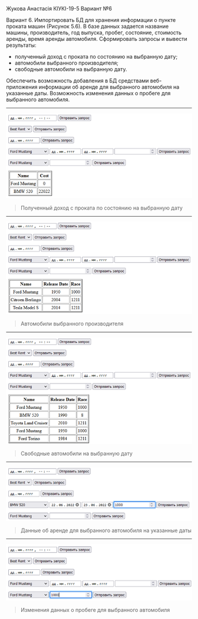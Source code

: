 Жукова Анастасія КІУКІ-19-5  Вариант №6

Вариант 6. Импортировать БД для хранения информации о пункте проката машин (Рисунок 5.6).
В базе данных задается название машины, производитель, год выпуска, пробег, состояние, стоимость аренды, время аренды автомобиля.
Сформировать запросы и вывести результаты:

- полученный доход с проката по состоянию на выбранную дату;
- автомобили выбранного производителя;
- свободные автомобили на выбранную дату.

Обеспечить возможность добавления в БД средствами веб-приложения информации об аренде для выбранного автомобиля на указанные даты. Возможность изменения данных о пробеге для выбранного автомобиля.

---
![](img_1.png)
> Полученный доход с проката по состоянию на выбранную дату

---
![](img_2.png)
> Автомобили выбранного производителя

---
![](img_3.png)
> Свободные автомобили на выбранную дату

---
![](img_4.png)
> Данные об аренде для выбранного автомобиля на указанные даты

---
![](img_5.png)
> Изменения данных о пробеге для выбранного автомобиля